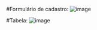 #Formulário de cadastro:
![image](https://user-images.githubusercontent.com/66571686/177857132-bfe42fe5-dcd8-42c6-b9df-062e50e6b6a5.png)

#Tabela:
![image](https://user-images.githubusercontent.com/66571686/178032060-fdead372-946d-4fe3-b261-82bf375aa3e1.png)
